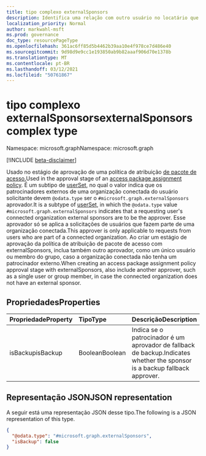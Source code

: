 ```yaml
---
title: tipo complexo externalSponsors
description: Identifica uma relação com outro usuário no locatário que será permitido como aprovador.
localization_priority: Normal
author: markwahl-msft
ms.prod: governance
doc_type: resourcePageType
ms.openlocfilehash: 361ac6ff85d5b4462b39aa10e4f978ce7d486e40
ms.sourcegitcommit: 9d98d9e9cc1e193850ab9b82aaaf906d70e1378b
ms.translationtype: MT
ms.contentlocale: pt-BR
ms.lasthandoff: 03/12/2021
ms.locfileid: "50761867"
---
```

# <a name="externalsponsors-complex-type"></a><span data-ttu-id="f0b00-103">tipo complexo externalSponsors</span><span class="sxs-lookup"><span data-stu-id="f0b00-103">externalSponsors complex type</span></span>

<span data-ttu-id="f0b00-104">Namespace: microsoft.graph</span><span class="sxs-lookup"><span data-stu-id="f0b00-104">Namespace: microsoft.graph</span></span>

[!INCLUDE [beta-disclaimer](../../includes/beta-disclaimer.md)]

<span data-ttu-id="f0b00-105">Usado no estágio de aprovação de uma política de atribuição [de pacote de acesso.](accesspackageassignmentpolicy.md)</span><span class="sxs-lookup"><span data-stu-id="f0b00-105">Used in the approval stage of an [access package assignment policy](accesspackageassignmentpolicy.md).</span></span> <span data-ttu-id="f0b00-106">É um subtipo de [userSet](userset.md), no qual o valor indica que os patrocinadores externos de uma organização conectada do usuário solicitante devem `@odata.type` ser o `#microsoft.graph.externalSponsors` aprovador.</span><span class="sxs-lookup"><span data-stu-id="f0b00-106">It is a subtype of [userSet](userset.md), in which the `@odata.type` value `#microsoft.graph.externalSponsors` indicates that a requesting user's connected organization external sponsors are to be the approver.</span></span> <span data-ttu-id="f0b00-107">Esse aprovador só se aplica a solicitações de usuários que fazem parte de uma organização conectada.</span><span class="sxs-lookup"><span data-stu-id="f0b00-107">This approver is only applicable to requests from users who are part of a connected organization.</span></span>  <span data-ttu-id="f0b00-108">Ao criar um estágio de aprovação da política de atribuição de pacote de acesso com externalSponsors, inclua também outro aprovador, como um único usuário ou membro do grupo, caso a organização conectada não tenha um patrocinador externo.</span><span class="sxs-lookup"><span data-stu-id="f0b00-108">When creating an access package assignment policy approval stage with externalSponsors, also include another approver, such as a single user or group member, in case the connected organization does not have an external sponsor.</span></span>

## <a name="properties"></a><span data-ttu-id="f0b00-109">Propriedades</span><span class="sxs-lookup"><span data-stu-id="f0b00-109">Properties</span></span>

| <span data-ttu-id="f0b00-110">Propriedade</span><span class="sxs-lookup"><span data-stu-id="f0b00-110">Property</span></span>                     | <span data-ttu-id="f0b00-111">Tipo</span><span class="sxs-lookup"><span data-stu-id="f0b00-111">Type</span></span>                      | <span data-ttu-id="f0b00-112">Descrição</span><span class="sxs-lookup"><span data-stu-id="f0b00-112">Description</span></span> |
| :--------------------------- | :------------------------ | :---------- |
| <span data-ttu-id="f0b00-113">isBackup</span><span class="sxs-lookup"><span data-stu-id="f0b00-113">isBackup</span></span> | <span data-ttu-id="f0b00-114">Boolean</span><span class="sxs-lookup"><span data-stu-id="f0b00-114">Boolean</span></span> | <span data-ttu-id="f0b00-115">Indica se o patrocinador é um aprovador de fallback de backup.</span><span class="sxs-lookup"><span data-stu-id="f0b00-115">Indicates whether the sponsor is a backup fallback approver.</span></span> |

## <a name="json-representation"></a><span data-ttu-id="f0b00-116">Representação JSON</span><span class="sxs-lookup"><span data-stu-id="f0b00-116">JSON representation</span></span>

<span data-ttu-id="f0b00-117">A seguir está uma representação JSON desse tipo.</span><span class="sxs-lookup"><span data-stu-id="f0b00-117">The following is a JSON representation of this type.</span></span>

<!-- {
  "blockType": "resource",
  "optionalProperties": [

  ],
  "@odata.type": "microsoft.graph.externalSponsors",
  "baseType": "microsoft.graph.userSet"
}-->

```json
{
  "@odata.type": "#microsoft.graph.externalSponsors",
  "isBackup": false
}
```



<!-- uuid: 16cd6b66-4b1a-43a1-adaf-3a886856ed98
2019-02-04 14:57:30 UTC -->
<!-- {
  "type": "#page.annotation",
  "description": "externalSponsor complex type",
  "keywords": "",
  "section": "documentation",
  "tocPath": ""
}-->



